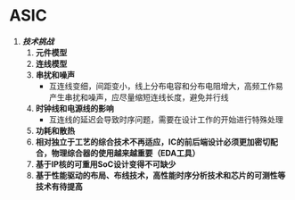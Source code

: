 # ASIC

1. ***技术挑战***
   1. **元件模型**
   2. **连线模型**
   3. **串扰和噪声**
      * 互连线变细，间距变小，线上分布电容和分布电阻增大，高频工作易产生串扰和噪声，应尽量缩短连线长度，避免并行线
   4. **时钟线和电源线的影响**
      * 互连线的延迟会导致时序问题，需要在设计工作的开始进行特殊处理
   5. **功耗和散热**
   6. **相对独立于工艺的综合技术不再适应，IC的前后端设计必须更加密切配合，物理综合器的使用越来越重要（EDA工具）**
   7. **基于IP核的可重用SoC设计变得不可缺少**
   8. **基于性能驱动的布局、布线技术，高性能时序分析技术和芯片的可测性等技术有待提高**